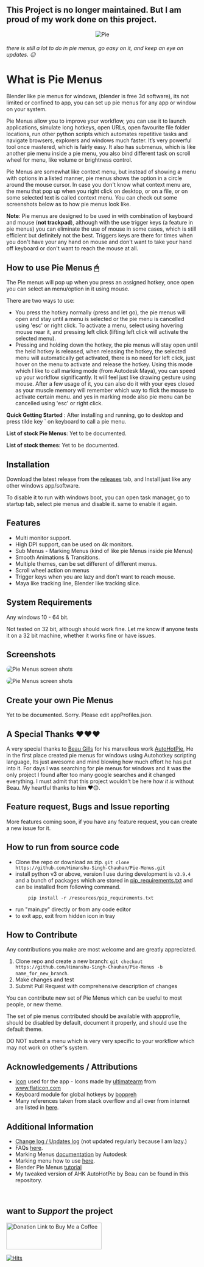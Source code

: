 This Project is no longer maintained. But I am proud of my work done on this project.
---
<p align = "center"><a><img src="https://github.com/Himanshu-Singh-Chauhan/Pie-Menus/blob/main/resources/readme_banner.png" alt=Pie menus banner"></a></p>

###### there is still a lot to do in pie menus, go easy on it, and keep an eye on updates. 😉

# What is Pie Menus

Blender like pie menus for windows, (blender is free 3d software), its not limited or confined to app, you can set up pie menus for any app or window on your system. 

Pie Menus allow you to improve your workflow, you can use it to launch applications, simulate long hotkeys, open URLs, open favourite file folder locations, run other python scripts which automates repetitive tasks and navigate browsers, explorers and windows much faster. It’s very powerful tool once mastered, which is fairly easy. It also has submenus, which is like another pie menu inside a pie menu, you also bind different task on scroll wheel for menu, like volume or brightness control.

Pie Menus are somewhat like context menu, but instead of showing a menu with options in a listed manner, pie menus shows the option in a circle around the mouse cursor. In case you don't know what context menu are, the menu that pop up when you right click on desktop, or on a file, or on some selected text is called context menu. You can check out some screenshots below as to how pie menus look like.

**Note**: Pie menus are designed to be used in with combination of keyboard and mouse (**not trackpad**), although with the use trigger keys (a feature in pie menus) you can eliminate the use of mouse in some cases, which is still efficient but definitely not the best. Triggers keys are there for times when you don't have your any hand on mouse and don't want to take your hand off keyboard or don't want to reach the mouse at all.

**How to use Pie Menus** 🖱
---

The Pie menus will pop up when you press an assigned hotkey, once open you can select an menu/option in it using mouse. 

There are two ways to use:

- You press the hotkey normally (press and let go), the pie menus will open and stay until a menu is selected or the pie menu is cancelled using 'esc' or right click. To activate a menu, select using hovering mouse near it, and pressing left click (lifting left click will activate the selected menu).
- Pressing and holding down the hotkey, the pie menus will stay open until the held hotkey is released, when releasing the hotkey, the selected menu will automatically get activated, there is no need for left click, just hover on the menu to activate and release the hotkey. Using this mode which I like to call marking mode (from Autodesk Maya), you can speed up your workflow significantly. It will feel just like drawing gesture using mouse. After a few usage of it, you can also do it with your eyes closed as your muscle memory will remember which way to flick the mouse to activate certain menu. and yes in marking mode also pie menu can be cancelled using 'esc'  or right click. 

**Quick Getting Started** : After installing and running, go to desktop and press tilde key  `  on keyboard to call a pie menu.

**List of stock Pie Menus**: Yet to be documented.

**List of stock themes**: Yet to be documented.

**Installation**
---

Download the latest release from the <a href = "https://github.com/Himanshu-Singh-Chauhan/Pie-Menus/releases">releases</a> tab, and Install just like any other windows app/software.

To disable it to run with windows boot, you can open task manager, go to startup tab, select pie menus and disable it. same to enable it again.

**Features**
---

- Multi monitor support.
- High DPI support, can be used on 4k monitors.
- Sub Menus - Marking Menus (kind of like pie Menus inside pie Menus)
- Smooth Animations & Transitions.
- Multiple themes, can be set different of different menus.
- Scroll wheel action on menus
- Trigger keys when you are lazy and don't want to reach mouse.
- Maya like tracking line, Blender like tracking slice.

**System Requirements**
---

Any windows 10 - 64 bit.

Not tested on 32 bit, although should work fine. Let me know if anyone tests it on a 32 bit machine, whether it works fine or have issues.

**Screenshots**
---

<a><img src="https://github.com/Himanshu-Singh-Chauhan/Pie-Menus/blob/main/resources/pie_screenshots/screen%201.png" alt="Pie Menus screen shots" style="border-radius:20px"></a>



<a><img src="https://github.com/Himanshu-Singh-Chauhan/Pie-Menus/blob/main/resources/pie_screenshots/screen%203.png" alt="Pie Menus screen shots" style="border-radius:20px"></a>

**Create your own Pie Menus**
--
Yet to be documented. Sorry. Please edit appProfiles.json.

**A Special Thanks** ❤❤❤
---

A very special thanks to <a href = "https://github.com/dumbeau">Beau Gills</a> for his marvellous work <a href = "https://github.com/dumbeau/AutoHotPie">AutoHotPie</a>, He in the first place created pie menus for windows using Autohotkey scripting language, Its just awesome and mind blowing how much effort he has put into it. For days I was searching for pie menus for windows and it was the only project I found after too many google searches and it changed everything. I must admit that this project wouldn't be here *how it is* without Beau. My heartful thanks to him ❤😊.


**Feature request, Bugs and Issue reporting**
---
More features coming soon, if you have any feature request, you can create a new issue for it.

**How to run from source code**
---

- Clone the repo or download as zip.
		`git clone https://github.com/Himanshu-Singh-Chauhan/Pie-Menus.git`
- install python v3 or above, version I use during development is `v3.9.4` and a bunch of packages which are stored in <a href = "https://github.com/Himanshu-Singh-Chauhan/Pie-Menus/blob/main/resources/pip_requirements.txt">pip_requirements.txt</a> and can be installed from following command.
```
		pip install -r /resources/pip_requirements.txt
```
- run "main.py" directly or from any code editor
- to exit app, exit from hidden icon in tray

**How to Contribute** 
---

Any contributions you make are most welcome and are greatly appreciated.

1. Clone repo and create a new branch: `git checkout https://github.com/Himanshu-Singh-Chauhan/Pie-Menus -b name_for_new_branch`.
2. Make changes and test
3. Submit Pull Request with comprehensive description of changes

You can contribute new set of Pie Menus which can be useful to most people, or new theme.

The set of pie menus contributed should be available with appprofile, should be disabled by default, document it properly, and should use the default theme. 

DO NOT submit a menu which is very very specific to your workflow which may not work on other's system.

**Acknowledgements** / Attributions
---

- <a href = "https://www.flaticon.com/free-icon/pie_1411020?term=pies&related_id=1411020" >Icon</a> used for the app - Icons made by <a href="https://www.flaticon.com/authors/ultimatearm" title="ultimatearm">ultimatearm</a> from <a href="https://www.flaticon.com/" title="Flaticon">www.flaticon.com</a>
- Keyboard module for global hotkeys by <a href = "https://github.com/boppreh/keyboard" >boppreh</a>
- Many references taken from stack overflow and all over from internet are listed in <a href = "https://github.com/Himanshu-Singh-Chauhan/Pie-Menus/blob/main/resources/references%20taken%20while%20developing%20program.md" >here</a>.

**Additional Information**
---

- <a href = "">Change log / Updates log</a> (not updated regularly because I am lazy.)
- FAQs <a href="">here</a>.
- Marking Menus <a href = "https://damassets.autodesk.net/content/dam/autodesk/research/publications-assets/pdf/the-design-and-evaluation.pdf">documentation</a> by Autodesk
- Marking menu how to use <a href = "http://www.e-nzone.com/LAB/Working_with_Marking_Menu.pdf">here</a>.
- Blender Pie Menus <a href = "https://www.youtube.com/watch?v=oyW5JJ0rS0U">tutorial</a>
- My tweaked version of AHK AutoHotPie by Beau can be found in this repository.

<br>

## want to *Support* the project ##
<p align = "left"><a href = "https://www.buymeacoffee.com/HimanshuChauhan"><img src="https://github.com/Himanshu-Singh-Chauhan/Pie-Menus/blob/main/resources/buymeacoffee.png" alt="Donation Link to Buy Me a Coffee" width="250" height="70"></a></p>



[![Hits](https://hits.seeyoufarm.com/api/count/incr/badge.svg?url=https%3A%2F%2Fgithub.com%2FHimanshu-Singh-Chauhan%2FPie-Menus&count_bg=%23020202&title_bg=%23EC095B&icon=&icon_color=%23E7E7E7&title=visitor+count&edge_flat=false)](https://hits.seeyoufarm.com)
